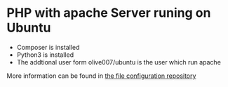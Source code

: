 # PHP with apache Server runing on Ubuntu

 - Composer is installed
 - Python3 is installed
 - The addtional user form olive007/ubuntu is the user which run apache

More information can be found in [the file configuration repository](https://github.com/olive007/docker-commonFile)